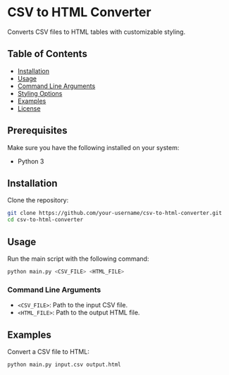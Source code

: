 # CSV to HTML Converter

Converts CSV files to HTML tables with customizable styling.

## Table of Contents
- [Installation](#installation)
- [Usage](#usage)
- [Command Line Arguments](#command-line-arguments)
- [Styling Options](#styling-options)
- [Examples](#examples)
- [License](#license)


## Prerequisites
Make sure you have the following installed on your system:
- Python 3

## Installation
Clone the repository:

```bash
git clone https://github.com/your-username/csv-to-html-converter.git
cd csv-to-html-converter
```

## Usage

Run the main script with the following command:
```bash
python main.py <CSV_FILE> <HTML_FILE>
```

### Command Line Arguments

- `<CSV_FILE>`: Path to the input CSV file.
- `<HTML_FILE>`: Path to the output HTML file.

## Examples

Convert a CSV file to HTML:

```bash
python main.py input.csv output.html
```
